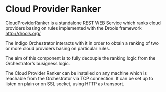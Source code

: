 # Cloud Provider Ranker

CloudProviderRanker is a standalone REST WEB Service which ranks cloud providers basing on rules implemented with the Drools framework http://drools.org/

The Indigo Orchestrator interacts with it in order to obtain a ranking of two or more cloud providers basing on particular rules.

The aim of this component is to fully decouple the ranking logic from the Orchestrator's busigness logic.

The Cloud Provider Ranker can be installed on any machine which is reachable from the Orchestrator via TCP connection. It can be set up to listen on plain or on SSL socket, using HTTP as transport.